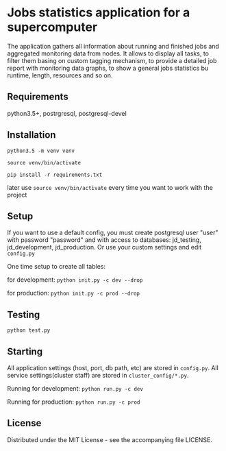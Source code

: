 # Jobs statistics application for a supercomputer
The application gathers all information about running and finished jobs
and aggregated monitoring data from nodes.
It allows to display all tasks, to filter them basing on custom tagging mechanism,
to provide a detailed job report with monitoring data graphs,
to show a general jobs statistics bu runtime, length, resources and so on.

## Requirements
python3.5+, postrgresql, postgresql-devel

## Installation
`python3.5 -m venv venv`

`source venv/bin/activate`

`pip install -r requirements.txt`

later use `source venv/bin/activate` every time you want to work with the project

## Setup
If you want to use a default config, you must create postgresql user "user"
with password "password" and with access to databases: jd_testing, jd_development, jd_production.
Or use your custom settings and edit `config.py`

One time setup to create all tables:

for development:
`python init.py -c dev --drop`

for production:
`python init.py -c prod --drop`

## Testing
`python test.py`

## Starting
All application settings (host, port, db path, etc) are stored in `config.py`.
All service settings(cluster staff) are stored in `cluster_config/*.py`.

Running for development:
`python run.py -c dev`

Running for production:
`python run.py -c prod`

## License
Distributed under the MIT License - see the accompanying file LICENSE.

